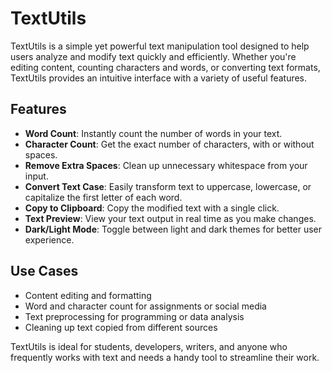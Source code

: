 # TextUtils

TextUtils is a simple yet powerful text manipulation tool designed to help users analyze and modify text quickly and efficiently. Whether you're editing content, counting characters and words, or converting text formats, TextUtils provides an intuitive interface with a variety of useful features.

## Features

- **Word Count**: Instantly count the number of words in your text.
- **Character Count**: Get the exact number of characters, with or without spaces.
- **Remove Extra Spaces**: Clean up unnecessary whitespace from your input.
- **Convert Text Case**: Easily transform text to uppercase, lowercase, or capitalize the first letter of each word.
- **Copy to Clipboard**: Copy the modified text with a single click.
- **Text Preview**: View your text output in real time as you make changes.
- **Dark/Light Mode**: Toggle between light and dark themes for better user experience.

## Use Cases

- Content editing and formatting
- Word and character count for assignments or social media
- Text preprocessing for programming or data analysis
- Cleaning up text copied from different sources

TextUtils is ideal for students, developers, writers, and anyone who frequently works with text and needs a handy tool to streamline their work.
